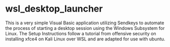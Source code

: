 # wsl_desktop_launcher
This is a very simple Visual Basic application utilizing Sendkeys to automate the process of starting a desktop session using the Windows Subsystem for Linux.
The Setup Instructions follow a tutorial from offensive security on installing xfce4 on Kali Linux over WSL and are adapted for use with ubuntu.
